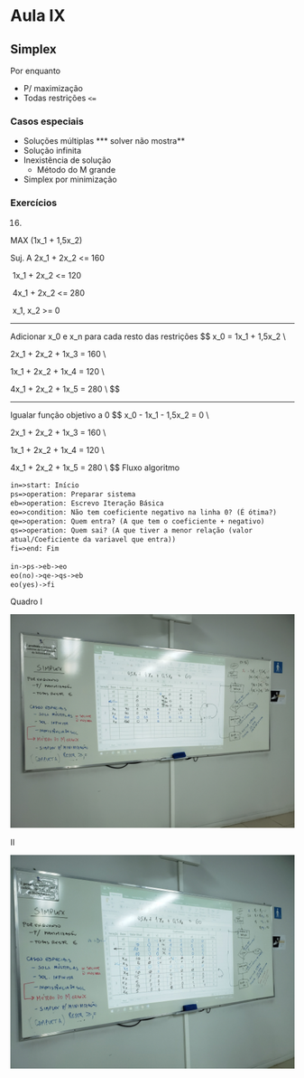 # Aula IX

## Simplex

Por enquanto

- P/ maximização
- Todas restrições `<=`

### Casos especiais

- Soluções múltiplas *** solver não mostra**
- Solução infinita
- Inexistência de solução
  - Método do M grande
- Simplex por minimização

### Exercícios

16)

MAX (1x_1 + 1,5x_2)

Suj. A 2x_1 + 2x_2 <= 160

​           1x_1 + 2x_2 <= 120

​           4x_1 + 2x_2 <= 280

​           x_1, x_2 >= 0

--------------------------------------

Adicionar x_0 e x_n para cada resto das restrições
$$
x_0 = 1x_1 + 1,5x_2 \\

2x_1 + 2x_2 + 1x_3 = 160 \\

1x_1 + 2x_2 + 1x_4 = 120 \\

4x_1 + 2x_2 + 1x_5 = 280 \\
$$

--------------------------------------------

Igualar função objetivo a 0
$$
x_0 - 1x_1 - 1,5x_2 = 0 \\

2x_1 + 2x_2 + 1x_3 = 160 \\

1x_1 + 2x_2 + 1x_4 = 120 \\

4x_1 + 2x_2 + 1x_5 = 280 \\
$$
Fluxo algoritmo

```flow
in=>start: Início
ps=>operation: Preparar sistema
eb=>operation: Escrevo Iteração Básica
eo=>condition: Não tem coeficiente negativo na linha 0? (É ótima?)
qe=>operation: Quem entra? (A que tem o coeficiente + negativo)
qs=>operation: Quem sai? (A que tiver a menor relação (valor atual/Coeficiente da variavel que entra))
fi=>end: Fim

in->ps->eb->eo
eo(no)->qe->qs->eb
eo(yes)->fi
```

Quadro I

![Quadro](./20191010_204947.jpg)

II

![Quadro II](./20191010_220552.jpg)